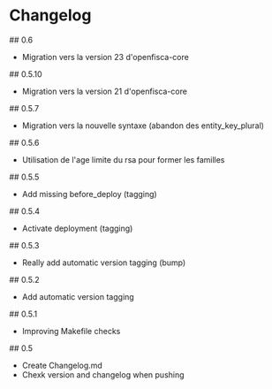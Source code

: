 # Changelog

## 0.6

* Migration vers la version 23 d'openfisca-core

## 0.5.10

* Migration vers la version 21 d'openfisca-core


## 0.5.7

* Migration vers la nouvelle syntaxe (abandon des entity_key_plural)

## 0.5.6

* Utilisation de l'age limite du rsa pour former les familles

## 0.5.5

* Add missing before_deploy (tagging)

## 0.5.4

* Activate deployment (tagging)

## 0.5.3

* Really add automatic version tagging (bump)

## 0.5.2

* Add automatic version tagging

## 0.5.1

* Improving Makefile checks

## 0.5

* Create Changelog.md
* Chexk version and changelog when pushing
